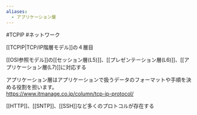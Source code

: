 ```yaml
---
aliases:
  - アプリケーション層
---
```

#TCPIP #ネットワーク

[[TCPIP|TCP/IP階層モデル]]の４層目

[[OSI参照モデル]]の[[セッション層(L5)]]、[[プレゼンテーション層(L6)]]、[[アプリケーション層(L7)]]に対応する

アプリケーション層はアプリケーションで扱うデータのフォーマットや手順を決める役割を担います。  
https://www.itmanage.co.jp/column/tcp-ip-protocol/

[[HTTP]]、[[SNTP]]、[[SSH]]など多くのプロトコルが存在する